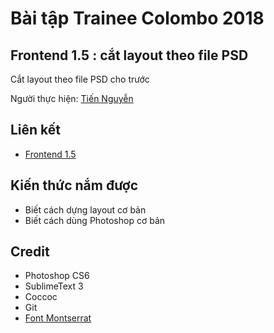 # Bài tập Trainee Colombo 2018

## Frontend 1.5 : cắt layout theo file PSD

Cắt layout theo file PSD cho trước

Người thực hiện: [ Tiến Nguyễn ](https://github.com/tiennguyen98)

## Liên kết
* [ Frontend 1.5 ](https://github.com/tiennguyen98/front-end-1.5)

## Kiến thức nắm được
* Biết cách dựng layout cơ bản
* Biết cách dùng Photoshop cơ bản

## Credit
* Photoshop CS6
* SublimeText 3
* Coccoc
* Git
* [ Font Montserrat ](https://github.com/google/fonts/tree/master/ofl/montserrat)